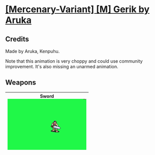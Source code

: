 # [\[Mercenary-Variant\] \[M\] Gerik by Aruka](./)
## Credits

Made by Aruka, Kenpuhu.

Note that this animation is very choppy and could use community improvement. It's also missing an unarmed animation.

## Weapons

| <b>Sword</b><br/><img alt="Sword animation" src="./1.%20Sword/Sword.gif"/> |
| :---: |
